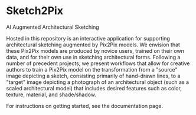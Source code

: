 # Sketch2Pix
AI Augmented Architectural Sketching

Hosted in this repository is an interactive application for supporting architectural sketching augmented by Pix2Pix models. We envision that these Pix2Pix models are produced by novice users, trained on their own data, and for their own use in sketching architectural forms. Following a number of precedent projects, we present workflows that allow for creative authors to train a Pix2Pix model on the transformation from a "source" image depicting a sketch, consisting primarily of hand-drawn lines, to a "target" image depicting a photograph of an architectural object (such as a scaled architectural model) that includes desired features such as color, texture, material, and shade/shadow.


For instructions on getting started, see the documentation page.
